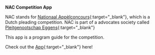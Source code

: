 **NAC Competition App**

NAC stands for [Nationaal Appèlconcours](https://www.pleitwedstrijd.nl/){:target="_blank"}, which is a Dutch pleading competition. NAC is part of a advocates society called [Pleitgenootschap Eggens](https://www.pleitgenootschap-eggens.nl/){:target="_blank"}

This app is a program guide for the competition.

Check out the [App](https://antonderegt.github.io/NAC-Competition/){:target="_blank"} here!
